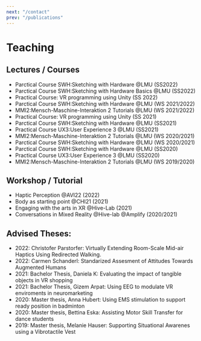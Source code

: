```yaml
---
next: "/contact"
prev: "/publications"
---
```

# Teaching


## Lectures / Courses

- Parctical Course SWH:Sketching with Hardware @LMU (SS2022) 
- Parctical Course SWH:Sketching with Hardware Basics @LMU (SS2022) 
- Practical Course: VR programming using Unity (SS 2022) 
- Parctical Course SWH:Sketching with Hardware @LMU (WS 2021/2022)
- MMI2:Mensch-Maschine-Interaktion 2 Tutorials @LMU (WS 2021/2022)  
- Practical Course: VR programming using Unity (SS 2021)  
- Parctical Course SWH:Sketching with Hardware @LMU (SS2021)  
- Practical Course UX3:User Experience 3 @LMU (SS2021)  
- MMI2:Mensch-Maschine-Interaktion 2 Tutorials @LMU (WS 2020/2021)  
- Parctical Course SWH:Sketching with Hardware @LMU (WS 2020/2021)  
- Parctical Course SWH:Sketching with Hardware @LMU (SS2020)  
- Practical Course UX3:User Experience 3 @LMU (SS2020)  
- MMI2:Mensch-Maschine-Interaktion 2 Tutorials @LMU (WS 2019/2020)  


## Workshop / Tutorial

- Haptic Perception @AVI22 (2022)
- Body as starting point @CHI21 (2021)
- Engaging with the arts in XR @Hive-Lab (2021)
- Conversations in Mixed Reality @Hive-lab @Amplify (2020/2021)

## Advised Theses:

- 2022: Christofer Parstorfer: Virtually Extending Room-Scale Mid-air Haptics Using Redirected Walking.
- 2022: Carmen Schanderl: Standarized Assesment of Attitudes Towards Augmented Humans
- 2021: Bachelor Thesis, Daniela K: Evaluating the impact of tangible objects in VR shopping
- 2021: Bachelor Thesis, Gizem Arpat: Using EEG to modulate VR enviroments in neuromarketing
- 2020: Master thesis, Anna Hubert: Using EMS stimulation to support ready position in badminton
- 2020: Master thesis, Bettina Eska: Assisting Motor Skill Transfer for dance students
- 2019: Master thesis, Melanie Hauser: Supporting Situational Awarenes using a Vibrotactile Vest